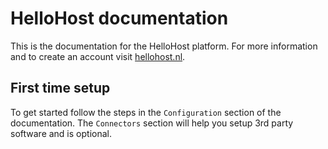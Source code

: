 # HelloHost documentation

This is the documentation for the HelloHost platform. For more information and to create an account visit [hellohost.nl](https://hellohost.nl).

## First time setup

To get started follow the steps in the `Configuration` section of the documentation. The `Connectors` section will help you setup 3rd party software and is optional.

